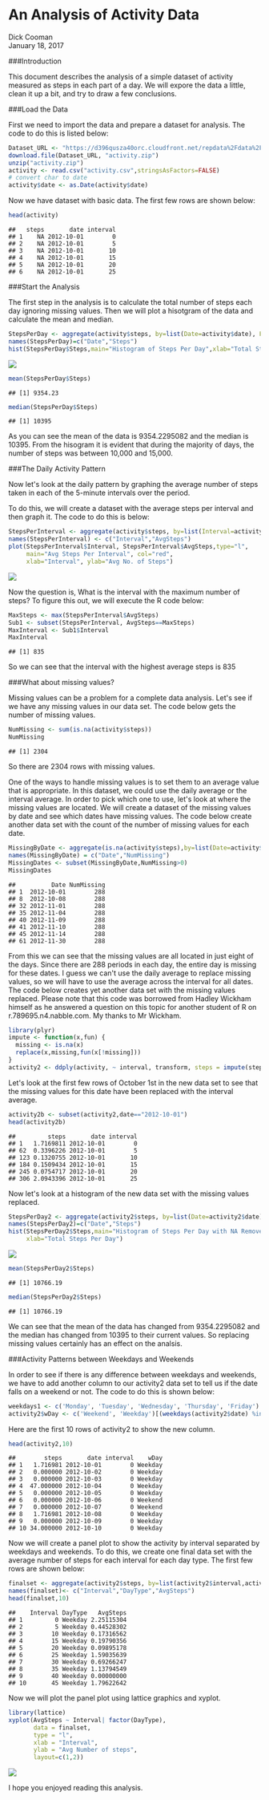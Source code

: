 # An Analysis of Activity Data
Dick Cooman  
January 18, 2017  



###Introduction

This document describes the analysis of a simple dataset of activity measured as
steps in each part of a day.  We will expore the data a little, clean it up a bit, and
try to draw a few conclusions.

###Load the Data

First we need to import the data and prepare a dataset for analysis.  The code to do this is listed below:


```r
Dataset_URL <- "https://d396qusza40orc.cloudfront.net/repdata%2Fdata%2Factivity.zip"
download.file(Dataset_URL, "activity.zip")
unzip("activity.zip")
activity <- read.csv("activity.csv",stringsAsFactors=FALSE)
# convert char to date
activity$date <- as.Date(activity$date)
```

Now we have dataset with basic data.  The first few rows are shown below:


```r
head(activity)
```

```
##   steps       date interval
## 1    NA 2012-10-01        0
## 2    NA 2012-10-01        5
## 3    NA 2012-10-01       10
## 4    NA 2012-10-01       15
## 5    NA 2012-10-01       20
## 6    NA 2012-10-01       25
```
###Start the Analysis

The first step in the analysis is to calculate the total number of steps each day
ignoring missing values.  Then we will plot a hisotgram of the data and calculate the mean and median.


```r
StepsPerDay <- aggregate(activity$steps, by=list(Date=activity$date), FUN=sum, na.rm=TRUE)
names(StepsPerDay)=c("Date","Steps")
hist(StepsPerDay$Steps,main="Histogram of Steps Per Day",xlab="Total Steps Per Day")
```

![](PA1_template_files/figure-html/unnamed-chunk-3-1.png)<!-- -->

```r
mean(StepsPerDay$Steps)
```

```
## [1] 9354.23
```

```r
median(StepsPerDay$Steps)
```

```
## [1] 10395
```

As you can see the mean of the data is 9354.2295082 and the median 
is 10395.  From the hisogram it is evident that during the majority of days, the number of steps was between 10,000 and 15,000.

###The Daily Activity Pattern

Now let's look at the daily pattern by graphing the average number of steps taken in each
of the 5-minute intervals over the period.

To do this, we will create a dataset with the average steps per interval and then graph it.  The 
code to do this is below:


```r
StepsPerInterval <- aggregate(activity$steps, by=list(Interval=activity$interval), FUN=mean, na.rm=TRUE)
names(StepsPerInterval) <- c("Interval","AvgSteps")
plot(StepsPerInterval$Interval, StepsPerInterval$AvgSteps,type="l", 
     main="Avg Steps Per Interval", col="red",
     xlab="Interval", ylab="Avg No. of Steps")
```

![](PA1_template_files/figure-html/unnamed-chunk-4-1.png)<!-- -->

Now the question is, What is the interval with the maximum number of steps?  To figure this out, we
will execute the R code below:

```r
MaxSteps <- max(StepsPerInterval$AvgSteps)
Sub1 <- subset(StepsPerInterval, AvgSteps==MaxSteps)
MaxInterval <- Sub1$Interval
MaxInterval
```

```
## [1] 835
```
So we can see that the interval with the highest average steps is 835

###What about missing values?

Missing values can be a problem for a complete data analysis.  Let's see if we have any missing values in our data set.  The code below gets the number of missing values.

```r
NumMissing <- sum(is.na(activity$steps))
NumMissing
```

```
## [1] 2304
```
So there are 2304 rows with missing values.

One of the ways to handle missing values is to set them to an average value that is appropriate.  In this dataset, we could use the daily average or the interval average.  In order to pick which one to use, let's look at where the missing values are located.  We will create a dataset of the missing values by date and see which dates have missing values.  The code below create another data set with the count of the number of missing values for each date.

```r
MissingByDate <- aggregate(is.na(activity$steps),by=list(Date=activity$date), FUN=sum)
names(MissingByDate) = c("Date","NumMissing")
MissingDates <- subset(MissingByDate,NumMissing>0)
MissingDates
```

```
##          Date NumMissing
## 1  2012-10-01        288
## 8  2012-10-08        288
## 32 2012-11-01        288
## 35 2012-11-04        288
## 40 2012-11-09        288
## 41 2012-11-10        288
## 45 2012-11-14        288
## 61 2012-11-30        288
```
From this we can see that the missing values are all located in just eight of the days.  Since 
there are 288 periods in each day, the entire day is missing for these dates.  I guess we can't
use the daily average to replace missing values, so we will have to use the average across
the interval for all dates.  The code below creates yet another data set with the missing
values replaced.  Please note that this code was borrowed from Hadley Wickham himself as he answered a question on this topic for another student of R on r.789695.n4.nabble.com.  My thanks to Mr Wickham.

```r
library(plyr)
impute <- function(x,fun) {
  missing <- is.na(x)
  replace(x,missing,fun(x[!missing]))
} 
activity2 <- ddply(activity, ~ interval, transform, steps = impute(steps,mean))
```

Let's look at the first few rows of October 1st in the new data set to see that the missing values for this date have been replaced with the interval average.

```r
activity2b <- subset(activity2,date=="2012-10-01")
head(activity2b)
```

```
##         steps       date interval
## 1   1.7169811 2012-10-01        0
## 62  0.3396226 2012-10-01        5
## 123 0.1320755 2012-10-01       10
## 184 0.1509434 2012-10-01       15
## 245 0.0754717 2012-10-01       20
## 306 2.0943396 2012-10-01       25
```

Now let's look at a histogram of the new data set with the missing values replaced.


```r
StepsPerDay2 <- aggregate(activity2$steps, by=list(Date=activity2$date), FUN=sum, na.rm=TRUE)
names(StepsPerDay2)=c("Date","Steps")
hist(StepsPerDay2$Steps,main="Histogram of Steps Per Day with NA Removed",
     xlab="Total Steps Per Day")
```

![](PA1_template_files/figure-html/unnamed-chunk-10-1.png)<!-- -->

```r
mean(StepsPerDay2$Steps)
```

```
## [1] 10766.19
```

```r
median(StepsPerDay2$Steps)
```

```
## [1] 10766.19
```
We can see that the mean of the data has changed from 9354.2295082 and the median 
has changed from 10395 to their current values.  So replacing missing values certainly has an effect on the analsis.

###Activity Patterns between Weekdays and Weekends

In order to see if there is any difference between weekdays and weekends, we have to add
another column to our activity2 data set to tell us if the date falls on a weekend or not.  The
code to do this is shown below:

```r
weekdays1 <- c('Monday', 'Tuesday', 'Wednesday', 'Thursday', 'Friday')
activity2$wDay <- c('Weekend', 'Weekday')[(weekdays(activity2$date) %in% weekdays1)+1L]
```
Here are the first 10 rows of activity2 to show the new column.

```r
head(activity2,10)
```

```
##        steps       date interval    wDay
## 1   1.716981 2012-10-01        0 Weekday
## 2   0.000000 2012-10-02        0 Weekday
## 3   0.000000 2012-10-03        0 Weekday
## 4  47.000000 2012-10-04        0 Weekday
## 5   0.000000 2012-10-05        0 Weekday
## 6   0.000000 2012-10-06        0 Weekend
## 7   0.000000 2012-10-07        0 Weekend
## 8   1.716981 2012-10-08        0 Weekday
## 9   0.000000 2012-10-09        0 Weekday
## 10 34.000000 2012-10-10        0 Weekday
```
Now we will create a panel plot to show the activity by interval separated by weekdays and 
weekends.  To do this, we create one final data set with the average number of steps for
each interval for each day type.  The first few rows are shown below:


```r
finalset <- aggregate(activity2$steps, by=list(activity2$interval,activity2$wDay), FUN=mean)
names(finalset)<- c("Interval","DayType","AvgSteps")
head(finalset,10)
```

```
##    Interval DayType   AvgSteps
## 1         0 Weekday 2.25115304
## 2         5 Weekday 0.44528302
## 3        10 Weekday 0.17316562
## 4        15 Weekday 0.19790356
## 5        20 Weekday 0.09895178
## 6        25 Weekday 1.59035639
## 7        30 Weekday 0.69266247
## 8        35 Weekday 1.13794549
## 9        40 Weekday 0.00000000
## 10       45 Weekday 1.79622642
```
Now we will plot the panel plot using lattice graphics and xyplot.


```r
library(lattice)
xyplot(AvgSteps ~ Interval| factor(DayType), 
       data = finalset,
       type = "l",
       xlab = "Interval",
       ylab = "Avg Number of steps",
       layout=c(1,2))
```

![](PA1_template_files/figure-html/unnamed-chunk-14-1.png)<!-- -->

I hope you enjoyed reading this analysis.
